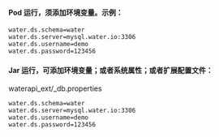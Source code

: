 
#### Pod 运行，须添加环境变量。示例：

```properties
water.ds.schema=water
water.ds.server=mysql.water.io:3306
water.ds.username=demo
water.ds.password=123456
```


#### Jar 运行，可添加环境变量；或者系统属性；或者扩展配置文件：

waterapi_ext/_db.properties

```properties
water.ds.schema=water
water.ds.server=mysql.water.io:3306
water.ds.username=demo
water.ds.password=123456
```
